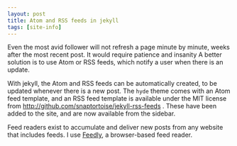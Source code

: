 ```yaml
---
layout: post
title: Atom and RSS feeds in jekyll
tags: [site-info]
---
```


Even the most avid follower will not refresh a page minute by minute,
  weeks after the most recent post.
It would require patience and insanity
A better solution is to use Atom or RSS feeds,
  which notify a user when there is an update.

With jekyll, the Atom and RSS feeds can be automatically created,
  to be updated whenever there is a new post.
The `hyde` theme comes with an Atom feed template,
  and an RSS feed template is available under the MIT license
  from http://github.com/snaptortoise/jekyll-rss-feeds .
These have been added to the site, and are now available from the sidebar.

Feed readers exist to accumulate and deliver new posts from any website that includes feeds.
I use [Feedly](http://feedly.com), a browser-based feed reader.